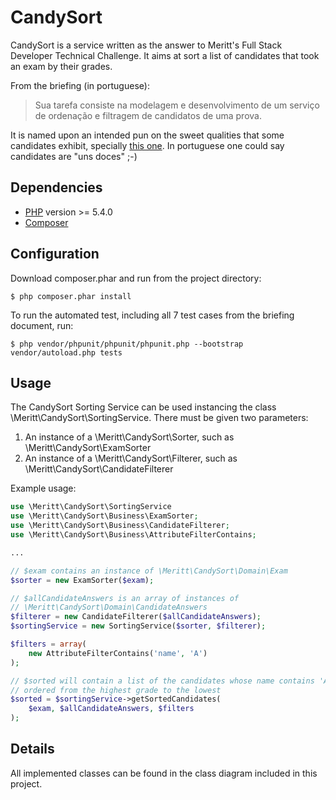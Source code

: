 # CandySort
CandySort is a service written as the answer to Meritt's Full Stack Developer
Technical Challenge. It aims at sort a list of candidates that took an exam by
their grades.

From the briefing (in portuguese):

> Sua tarefa consiste na modelagem e desenvolvimento de um serviço de ordenação
> e filtragem de candidatos de uma prova.

It is named upon an intended pun on the sweet qualities that some candidates
exhibit, specially [this one](http://github.com/tfurtado). In portuguese one
could say candidates are "uns doces" ;-)

## Dependencies
- [PHP](http://php.net/) version >= 5.4.0
- [Composer](http://getcomposer.org/)

## Configuration
Download composer.phar and run from the project directory:

    $ php composer.phar install

To run the automated test, including all 7 test cases from the briefing
document, run:

    $ php vendor/phpunit/phpunit/phpunit.php --bootstrap vendor/autoload.php tests

## Usage

The CandySort Sorting Service can be used instancing the class
\Meritt\CandySort\SortingService. There must be given two parameters:

1. An instance of a \Meritt\CandySort\Sorter, such as
   \Meritt\CandySort\ExamSorter
2. An instance of a \Meritt\CandySort\Filterer, such as
   \Meritt\CandySort\CandidateFilterer

Example usage:

```php
use \Meritt\CandySort\SortingService
use \Meritt\CandySort\Business\ExamSorter;
use \Meritt\CandySort\Business\CandidateFilterer;
use \Meritt\CandySort\Business\AttributeFilterContains;

...

// $exam contains an instance of \Meritt\CandySort\Domain\Exam
$sorter = new ExamSorter($exam);

// $allCandidateAnswers is an array of instances of
// \Meritt\CandySort\Domain\CandidateAnswers
$filterer = new CandidateFilterer($allCandidateAnswers);
$sortingService = new SortingService($sorter, $filterer);

$filters = array(
    new AttributeFilterContains('name', 'A')
);

// $sorted will contain a list of the candidates whose name contains 'A'
// ordered from the highest grade to the lowest
$sorted = $sortingService->getSortedCandidates(
    $exam, $allCandidateAnswers, $filters
);
```

## Details

All implemented classes can be found in the class diagram included in this
project.